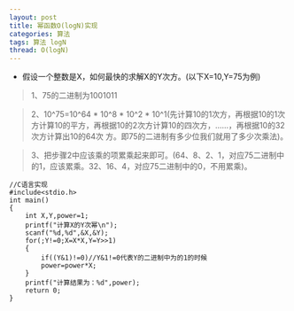 ```yaml
---
layout: post
title: 幂函数O(logN)实现
categories: 算法
tags: 算法 logN
thread: O(logN)
---
```


* 假设一个整数是X，如何最快的求解X的Y次方。(以下X=10,Y=75为例)

> 1、75的二进制为1001011

> 2、10^75=10^64 * 10^8 * 10^2 * 10^1(先计算10的1次方，再根据10的1次方计算10的平方，再根据10的2次方计算10的四次方，......，再根据10的32次方计算出10的64次        方。即75的二进制有多少位我们就用了多少次乘法)。

> 3、把步骤2中应该乘的项累乘起来即可。(64、8、2、1，对应75二进制中的1，应该累乘。32、16、4，对应75二进制中的0，不用累乘)。

```
//C语言实现
#include<stdio.h>
int main()
{
    int X,Y,power=1;
    printf("计算X的Y次幂\n");
    scanf("%d,%d",&X,&Y);
    for(;Y!=0;X=X*X,Y=Y>>1)
    {
        if((Y&1)!=0)//Y&1!=0代表Y的二进制中为的1的时候
        power=power*X;
    }
    printf("计算结果为：%d",power);
    return 0;
}
```


